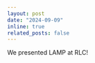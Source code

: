 ```yaml
---
layout: post
date: "2024-09-09"
inline: true
related_posts: false
---
```


We presented LAMP at RLC!